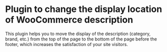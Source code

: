 # Plugin to change the display location of WooCommerce description

This plugin helps you to move the display of the description (category, brand, etc.) from the top of the page to the bottom of the page before the footer, which increases the satisfaction of your site visitors.
